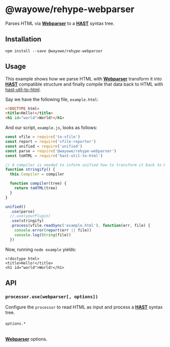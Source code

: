 # @wayowe/rehype-webparser

Parses HTML via [**Webparser**](https://github.com/Prettyhtml/prettyhtml/tree/master/packages/webparser) to a [**HAST**](https://github.com/syntax-tree/hast) syntax tree.

## Installation

```
npm install --save @wayowe/rehype-webparser
```

## Usage

This example shows how we parse HTML with [**Webparser**](https://github.com/Prettyhtml/prettyhtml/blob/master/packages/webparser) transform it into [**HAST**](https://github.com/syntax-tree/hast) compatible structure and finally compile that data back to HTML with [hast-util-to-html](https://github.com/syntax-tree/hast-util-to-html).

Say we have the following file, `example.html`:

```html
<!DOCTYPE html>
<title>Hello!</title>
<h1 id="world">World!</h1>
```

And our script, `example.js`, looks as follows:

```javascript
const vfile = require('to-vfile')
const report = require('vfile-reporter')
const unified = require('unified')
const parse = require('@wayowe/rehype-webparser')
const toHTML = require('hast-util-to-html')

// A compiler is needed to inform unified how to transform it back to HTML
function stringify() {
  this.Compiler = compiler

  function compiler(tree) {
    return toHTML(tree)
  }
}

unified()
  .use(parse)
  //.use(yourPlugin)
  .use(stringify)
  .process(vfile.readSync('example.html'), function(err, file) {
    console.error(report(err || file))
    console.log(String(file))
  })
```

Now, running `node example` yields:

```text
<!doctype html>
<title>Hello!</title>
<h1 id="world">World!</h1>
```

## API

### `processor.use(webparser[, options])`

Configure the `processor` to read HTML as input and process a
[**HAST**](https://github.com/syntax-tree/hast) syntax tree.

###### `options.*`

[**Webparser**](https://github.com/Prettyhtml/prettyhtml/blob/master/packages/webparser) options.
